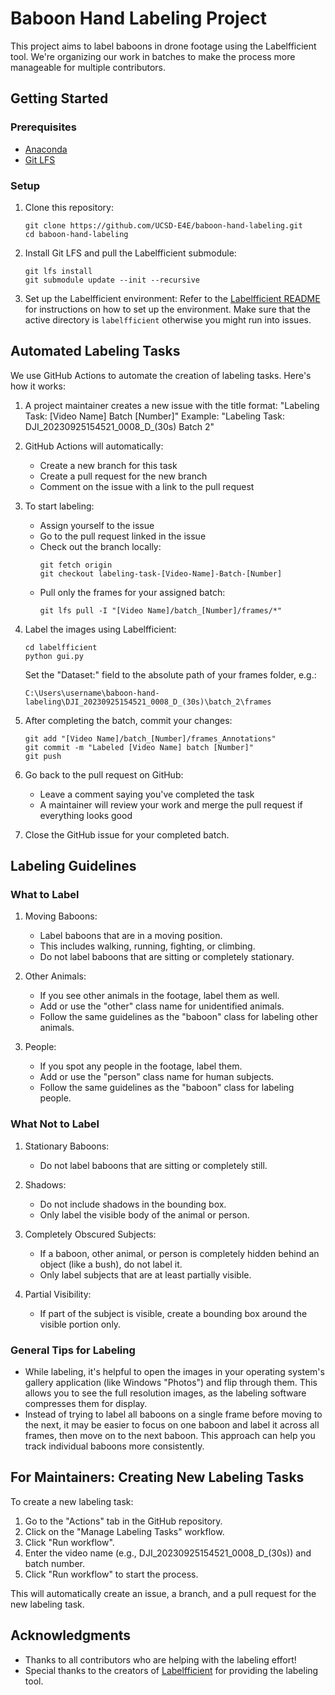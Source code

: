 # Baboon Hand Labeling Project

This project aims to label baboons in drone footage using the Labelfficient tool. We're organizing our work in batches to make the process more manageable for multiple contributors.

## Getting Started

### Prerequisites

- [Anaconda](https://www.anaconda.com/products/distribution)
- [Git LFS](https://git-lfs.github.com/)

### Setup

1. Clone this repository:
   ```
   git clone https://github.com/UCSD-E4E/baboon-hand-labeling.git
   cd baboon-hand-labeling
   ```

2. Install Git LFS and pull the Labelfficient submodule:
   ```
   git lfs install
   git submodule update --init --recursive
   ```

3. Set up the Labelfficient environment:
   Refer to the [Labelfficient README](labelfficient/README.md) for instructions on how to set up the environment.
   Make sure that the active directory is `labelfficient` otherwise you might run into issues.

## Automated Labeling Tasks

We use GitHub Actions to automate the creation of labeling tasks. Here's how it works:

1. A project maintainer creates a new issue with the title format: "Labeling Task: [Video Name] Batch [Number]"
   Example: "Labeling Task: DJI_20230925154521_0008_D_(30s) Batch 2"

2. GitHub Actions will automatically:
   - Create a new branch for this task
   - Create a pull request for the new branch
   - Comment on the issue with a link to the pull request

3. To start labeling:
   - Assign yourself to the issue
   - Go to the pull request linked in the issue
   - Check out the branch locally:
     ```
     git fetch origin
     git checkout labeling-task-[Video-Name]-Batch-[Number]
     ```
   - Pull only the frames for your assigned batch:
     ```
     git lfs pull -I "[Video Name]/batch_[Number]/frames/*"
     ```

4. Label the images using Labelfficient:
   ```
   cd labelfficient
   python gui.py
   ```
   Set the "Dataset:" field to the absolute path of your frames folder, e.g.:
   ```
   C:\Users\username\baboon-hand-labeling\DJI_20230925154521_0008_D_(30s)\batch_2\frames
   ```

5. After completing the batch, commit your changes:
   ```
   git add "[Video Name]/batch_[Number]/frames_Annotations"
   git commit -m "Labeled [Video Name] batch [Number]"
   git push
   ```

6. Go back to the pull request on GitHub:
   - Leave a comment saying you've completed the task
   - A maintainer will review your work and merge the pull request if everything looks good

7. Close the GitHub issue for your completed batch.

## Labeling Guidelines

### What to Label

1. Moving Baboons: 
   - Label baboons that are in a moving position.
   - This includes walking, running, fighting, or climbing.
   - Do not label baboons that are sitting or completely stationary.

2. Other Animals:
   - If you see other animals in the footage, label them as well.
   - Add or use the "other" class name for unidentified animals.
   - Follow the same guidelines as the "baboon" class for labeling other animals.

3. People:
   - If you spot any people in the footage, label them.
   - Add or use the "person" class name for human subjects.
   - Follow the same guidelines as the "baboon" class for labeling people.

### What Not to Label

1. Stationary Baboons:
   - Do not label baboons that are sitting or completely still.

2. Shadows:
   - Do not include shadows in the bounding box.
   - Only label the visible body of the animal or person.

3. Completely Obscured Subjects:
   - If a baboon, other animal, or person is completely hidden behind an object (like a bush), do not label it.
   - Only label subjects that are at least partially visible.

4. Partial Visibility:
   - If part of the subject is visible, create a bounding box around the visible portion only.

### General Tips for Labeling

- While labeling, it's helpful to open the images in your operating system's gallery application (like Windows "Photos") and flip through them. This allows you to see the full resolution images, as the labeling software compresses them for display.
- Instead of trying to label all baboons on a single frame before moving to the next, it may be easier to focus on one baboon and label it across all frames, then move on to the next baboon. This approach can help you track individual baboons more consistently.

## For Maintainers: Creating New Labeling Tasks

To create a new labeling task:

1. Go to the "Actions" tab in the GitHub repository.
2. Click on the "Manage Labeling Tasks" workflow.
3. Click "Run workflow".
4. Enter the video name (e.g., DJI_20230925154521_0008_D_(30s)) and batch number.
5. Click "Run workflow" to start the process.

This will automatically create an issue, a branch, and a pull request for the new labeling task.

## Acknowledgments

- Thanks to all contributors who are helping with the labeling effort!
- Special thanks to the creators of [Labelfficient](https://github.com/dajes/labelfficient) for providing the labeling tool.